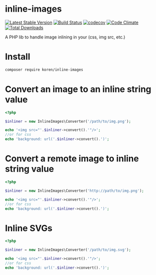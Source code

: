 # inline-images
[![Latest Stable Version](https://poser.pugx.org/koren/inline-images/v/stable)](https://packagist.org/packages/koren/inline-images)
[![Build Status](https://travis-ci.org/PuKoren/php-inline-images.svg?branch=master)](https://travis-ci.org/PuKoren/php-inline-images)
[![codecov](https://codecov.io/gh/PuKoren/php-inline-images/branch/master/graph/badge.svg)](https://codecov.io/gh/PuKoren/php-inline-images)
[![Code Climate](https://codeclimate.com/github/PuKoren/php-inline-images/badges/gpa.svg)](https://codeclimate.com/github/PuKoren/php-inline-images)
[![Total Downloads](https://poser.pugx.org/koren/inline-images/downloads)](https://packagist.org/packages/koren/inline-images)

A PHP lib to handle image inlining in your (css, img src, etc.)

# Install
```bash
composer require koren/inline-images
```

# Convert an image to an inline string value

```php
<?php

$inliner = new InlineImages\Converter('/path/to/img.png');

echo '<img src="'.$inliner->convert().'"/>';
//or for css
echo 'background: url('.$inliner->convert().')';

```

# Convert a remote image to inline string value
```php
<?php

$inliner = new InlineImages\Converter('http://path/to/img.png');

echo '<img src="'.$inliner->convert().'"/>';
//or for css
echo 'background: url('.$inliner->convert().')';

```

# Inline SVGs
```php
<?php

$inliner = new InlineImages\Converter('/path/to/img.svg');

echo '<img src="'.$inliner->convert().'"/>';
//or for css
echo 'background: url('.$inliner->convert().')';

```